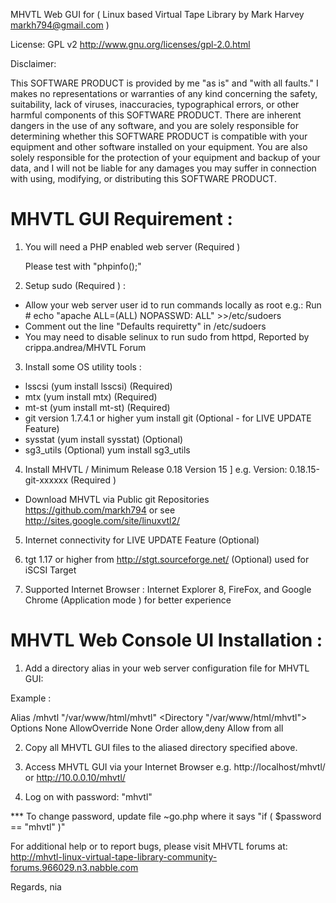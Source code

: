 MHVTL Web GUI for ( Linux based Virtual Tape Library by Mark Harvey markh794@gmail.com )

License:
GPL v2 http://www.gnu.org/licenses/gpl-2.0.html

Disclaimer: 

This SOFTWARE PRODUCT is provided by me "as is" and "with all faults." I makes no representations or warranties of any kind concerning the safety, suitability, lack of viruses, inaccuracies, typographical errors, or other harmful components of this SOFTWARE PRODUCT. There are inherent dangers in the use of any software, and you are solely responsible for determining whether this SOFTWARE PRODUCT is compatible with your equipment and other software installed on your equipment. You are also solely responsible for the protection of your equipment and backup of your data, and I will not be liable for any damages you may suffer in connection with using, modifying, or distributing this SOFTWARE PRODUCT. 


MHVTL GUI Requirement  :
========================

1) You will need a PHP enabled web server (Required )

   Please test with "phpinfo();"

2) Setup sudo (Required ) :

* Allow your web server user id to run commands locally as root
  e.g.: Run # echo "apache ALL=(ALL) NOPASSWD: ALL" >>/etc/sudoers
* Comment out the line "Defaults requiretty" in /etc/sudoers
* You may need to disable selinux to run sudo from httpd, Reported by crippa.andrea/MHVTL Forum

3) Install some OS utility tools :

* lsscsi (yum install lsscsi) (Required) 
* mtx (yum install mtx) (Required)
* mt-st (yum install mt-st) (Required)
* git version 1.7.4.1 or higher yum install git (Optional - for LIVE UPDATE Feature)
* sysstat (yum install sysstat) (Optional)
* sg3_utils (Optional) yum install sg3_utils

4) Install MHVTL / Minimum Release 0.18 Version 15 ] e.g. Version: 0.18.15-git-xxxxxx (Required )

* Download MHVTL via Public git Repositories https://github.com/markh794 or see http://sites.google.com/site/linuxvtl2/ 

5) Internet connectivity for LIVE UPDATE Feature (Optional)

6) tgt 1.17 or higher from http://stgt.sourceforge.net/ (Optional) used for iSCSI Target

7) Supported Internet Browser : Internet Explorer 8, FireFox, and Google Chrome (Application mode ) for better experience

MHVTL Web Console UI Installation :
===================================

1) Add a directory alias in your web server configuration file for MHVTL GUI:

Example :

Alias /mhvtl "/var/www/html/mhvtl"
<Directory "/var/www/html/mhvtl">
   Options None
   AllowOverride None
   Order allow,deny
   Allow from all
</Directory>

2) Copy all MHVTL GUI files to the aliased directory specified above.

3) Access MHVTL GUI via your Internet Browser e.g. http://localhost/mhvtl/ or http://10.0.0.10/mhvtl/

4) Log on with password: "mhvtl"

*** To change password, update file ~go.php where it says "if ( $password == "mhvtl" )"

For additional help or to report bugs, please visit MHVTL forums at:
http://mhvtl-linux-virtual-tape-library-community-forums.966029.n3.nabble.com

Regards,
nia
